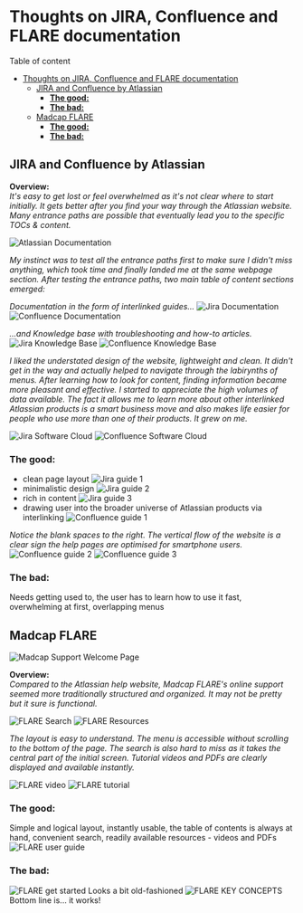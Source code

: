 
# Thoughts on JIRA, Confluence and FLARE documentation

Table of content


- [Thoughts on JIRA, Confluence and FLARE documentation](#thoughts-on-jira-confluence-and-flare-documentation)
  - [JIRA and Confluence by Atlassian](#jira-and-confluence-by-atlassian)
    - [**The good:**](#the-good)
    - [**The bad:**](#the-bad)
  - [Madcap FLARE](#madcap-flare)
    - [**The good:**](#the-good-1)
    - [**The bad:**](#the-bad-1)

## JIRA and Confluence by Atlassian

**Overview:**   
*It's easy to get lost or feel overwhelmed as it's not clear where to start initially. It gets better after you find your way through the Atlassian website. Many entrance paths are possible that eventually lead you to the specific TOCs & content.*

![Atlassian Documentation](Images/01-atlassian-docu.png)

*My instinct was to test all the entrance paths first to make sure I didn't miss anything, which took time and finally landed me at the same webpage section. After testing the entrance paths, two main table of content sections emerged:*

*Documentation in the form of interlinked guides...* 
![Jira Documentation](Images/03-jira-resourcces.png)
![Confluence Documentation](Images/10-confluence-resources.png)

*...and Knowledge base with troubleshooting and how-to articles.*
![Jira Knowledge Base](Images/08-jira-kb2.png)
![Confluence Knowledge Base](Images/17-confluence-kb.png)

*I liked the understated design of the website, lightweight and clean. It didn't get in the way and actually helped to navigate through the labirynths of menus. After learning how to look for content, finding information became more pleasant and effective. I started to appreciate the high volumes of data available. The fact it allows me to learn more about other interlinked Atlassian products is a smart business move and also makes life easier for people who use more than one of their products. It grew on me.*

![Jira Software Cloud](Images/02-jira-cloud.png)
![Confluence Software Cloud](Images/09-confluence-cloud.png)

### **The good:**
- clean page layout 
![Jira guide 1](Images/04-jira-guide1.png)
- minimalistic design 
![Jira guide 2](Images/05-jira-guide2.png)
- rich in content
![Jira guide 3](Images/06-jira-guide3.png)
- drawing user into the broader universe of Atlassian products via interlinking
![Confluence guide 1](Images/11-confluence-guide1.png)

*Notice the blank spaces to the right. The vertical flow of the website is a clear sign the help pages are optimised for smartphone users.*
![Confluence guide 2](Images/12-confluence-guide2.png)
![Confluence guide 3](Images/16-confluence-guide6.png)


### **The bad:**
Needs getting used to, the user has to learn how to use it fast, overwhelming at first, overlapping menus




## Madcap FLARE

![Madcap Support Welcome Page](Images/18-madcap-intro.png)

**Overview:**  
*Compared to the Atlassian help website, Madcap FLARE's online support seemed more traditionally structured and organized. It may not be pretty but it sure is functional.*

![FLARE Search](Images/19-flare-start.png)
![FLARE Resources](Images/20-flare-resources.png)

*The layout is easy to understand. The menu is accessible without scrolling to the bottom of the page. The search is also hard to miss as it takes the central part of the initial screen. Tutorial videos and PDFs are clearly displayed and available instantly.*

![FLARE video](Images/23-flare-vid1.png)
![FLARE tutorial](Images/21-flare-tutorial-pdf.png)

### **The good:**
Simple and logical layout, instantly usable, the table of contents is always at hand, convenient search, readily available resources - videos and PDFs 
![FLARE user guide](Images/22-flare-ug.png)

### **The bad:**
![FLARE get started](Images/24-get-started.png)
Looks a bit old-fashioned
![FLARE KEY CONCEPTS](Images/25-key-concepts.png)
Bottom line is... it works!